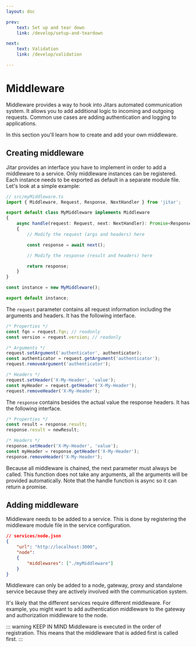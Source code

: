 ```yaml
---
layout: doc

prev:
    text: Set up and tear down
    link: /develop/setup-and-teardown

next:
    text: Validation
    link: /develop/validation

---
```


# Middleware

Middleware provides a way to hook into Jitars automated communication system. It allows you to add additional logic to incoming and outgoing requests. Common use cases are adding authentication and logging to applications.

In this section you'll learn how to create and add your own middleware.

## Creating middleware

Jitar provides an interface you have to implement in order to add a middleware to a service. Only middleware instances can be registered. Each instance needs to be exported as default in a separate module file. Let's look at a simple example:

```ts
// src/myMiddleware.ts
import { Middleware, Request, Response, NextHandler } from 'jitar';

export default class MyMiddleware implements Middleware
{
    async handle(request: Request, next: NextHandler): Promise<Response>
    {
        // Modify the request (args and headers) here

        const response = await next();

        // Modify the response (result and headers) here

        return response;
    }
}

const instance = new MyMiddleware();

export default instance;
```

The `request` parameter contains all request information including the arguments and headers. It has the following interface.

```ts
/* Properties */
const fqn = request.fqn; // readonly
const version = request.version; // readonly

/* Arguments */
request.setArgument('authenticator', authenticator);
const authenticator = request.getArgument('authenticator');
request.removeArgument('authenticator');

/* Headers */
request.setHeader('X-My-Header', 'value');
const myHeader = request.getHeader('X-My-Header');
request.removeHeader('X-My-Header');
```

The `response` contains besides the actual value the response headers. It has the following interface.

```ts
/* Properties */
const result = response.result;
response.result = newResult;

/* Headers */
response.setHeader('X-My-Header', 'value');
const myHeader = response.getHeader('X-My-Header');
response.removeHeader('X-My-Header');
```

Because all middleware is chained, the next parameter must always be called. This function does not take any arguments, all the arguments will be provided automatically. Note that the handle function is async so it can return a promise.

## Adding middleware

Middleware needs to be added to a service. This is done by registering the middleware module file in the service configuration.

```json
// services/node.json
{
    "url": "http://localhost:3000",
    "node":
    {
        "middlewares": ["./myMiddleware"]
    }
}
```

Middleware can only be added to a node, gateway, proxy and standalone service because they are actively involved with the communication system.

It's likely that the different services require different middleware. For example, you might want to add authentication middleware to the gateway and authorization middleware to the node.

::: warning KEEP IN MIND 
Middleware is executed in the order of registration. This means that the middleware that is added first is called first.
:::
